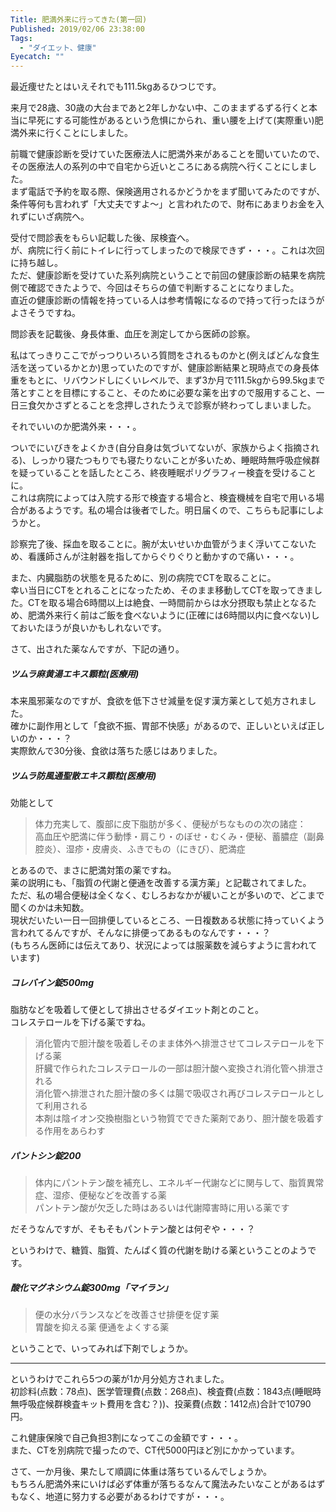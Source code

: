 ```yaml
---
Title: 肥満外来に行ってきた(第一回)
Published: 2019/02/06 23:38:00
Tags:
  - "ダイエット、健康"
Eyecatch: ""
---
```

最近痩せたとはいえそれでも111.5kgあるひつじです。  

来月で28歳、30歳の大台まであと2年しかない中、このままずるずる行くと本当に早死にする可能性があるという危惧にかられ、重い腰を上げて(実際重い)肥満外来に行くことにしました。  



前職で健康診断を受けていた医療法人に肥満外来があることを聞いていたので、その医療法人の系列の中で自宅から近いところにある病院へ行くことにしました。  
まず電話で予約を取る際、保険適用されるかどうかをまず聞いてみたのですが、条件等何も言われず「大丈夫ですよ～」と言われたので、財布にあまりお金を入れずにいざ病院へ。  

受付で問診表をもらい記載した後、尿検査へ。  
が、病院に行く前にトイレに行ってしまったので検尿できず・・・。これは次回に持ち越し。  
ただ、健康診断を受けていた系列病院ということで前回の健康診断の結果を病院側で確認できたようで、今回はそちらの値で判断することになりました。  
直近の健康診断の情報を持っている人は参考情報になるので持って行ったほうがよさそうですね。  

問診表を記載後、身長体重、血圧を測定してから医師の診察。  

私はてっきりここでがっつりいろいろ質問をされるものかと(例えばどんな食生活を送っているかとか)思っていたのですが、健康診断結果と現時点での身長体重をもとに、リバウンドしにくいレベルで、まず3か月で111.5kgから99.5kgまで落とすことを目標にすること、そのために必要な薬を出すので服用すること、一日三食欠かさずとることを念押しされたうえで診察が終わってしまいました。  

それでいいのか肥満外来・・・。  

ついでにいびきをよくかき(自分自身は気づいてないが、家族からよく指摘される)、しっかり寝たつもりでも寝たりないことが多いため、睡眠時無呼吸症候群を疑っていることを話したところ、終夜睡眠ポリグラフィー検査を受けることに。  
これは病院によっては入院する形で検査する場合と、検査機械を自宅で用いる場合があるようです。私の場合は後者でした。明日届くので、こちらも記事にしようかと。  

<?# OEmbed "http://www.ibiki-mukokyu.jp/kensa.html" /?>

診察完了後、採血を取ることに。腕が太いせいか血管がうまく浮いてこないため、看護師さんが注射器を指してからぐりぐりと動かすので痛い・・・。  

また、内臓脂肪の状態を見るために、別の病院でCTを取ることに。  
幸い当日にCTをとれることになったため、そのまま移動してCTを取ってきました。CTを取る場合6時間以上は絶食、一時間前からは水分摂取も禁止となるため、肥満外来行く前はご飯を食べないように(正確には6時間以内に食べない)しておいたほうが良いかもしれないです。  

さて、出された薬なんですが、下記の通り。  

##### ツムラ麻黄湯エキス顆粒(医療用)    
<?# OEmbed "https://www.tsumura.co.jp/kampo/list/detail/027.html" /?>  
本来風邪薬なのですが、食欲を低下させ減量を促す漢方薬として処方されました。  
確かに副作用として「食欲不振、胃部不快感」があるので、正しいといえば正しいのか・・・？  
実際飲んで30分後、食欲は落ちた感じはありました。  

##### ツムラ防風通聖散エキス顆粒(医療用)   
<?# OEmbed "https://www.tsumura.co.jp/products/ippan/043/index_s.html" /?>

効能として  
> 体力充実して、腹部に皮下脂肪が多く、便秘がちなものの次の諸症：  
> 高血圧や肥満に伴う動悸・肩こり・のぼせ・むくみ・便秘、蓄膿症（副鼻腔炎）、湿疹・皮膚炎、ふきでもの（にきび）、肥満症  

とあるので、まさに肥満対策の薬ですね。  
薬の説明にも、「脂質の代謝と便通を改善する漢方薬」と記載されてました。  
ただ、私の場合便秘は全くなく、むしろおなかが緩いことが多いので、どこまで聞くのかは未知数。  
現状だいたい一日一回排便しているところ、一日複数ある状態に持っていくよう言われてるんですが、そんなに排便ってあるものなんです・・・？  
(もちろん医師には伝えてあり、状況によっては服薬数を減らすように言われています)  

##### コレバイン錠500mg  
<?# OEmbed "https://medical.nikkeibp.co.jp/inc/all/drugdic/prd/21/2189014F1029.html" /?>  
脂肪などを吸着して便として排出させるダイエット剤とのこと。  
コレステロールを下げる薬ですね。  

> 消化管内で胆汁酸を吸着しそのまま体外へ排泄させてコレステロールを下げる薬  
> 肝臓で作られたコレステロールの一部は胆汁酸へ変換され消化管へ排泄される  
> 消化管へ排泄された胆汁酸の多くは腸で吸収され再びコレステロールとして利用される  
> 本剤は陰イオン交換樹脂という物質でできた薬剤であり、胆汁酸を吸着する作用をあらわす  

##### パントシン錠200  
<?# OEmbed "https://medical.nikkeibp.co.jp/inc/all/drugdic/prd/31/3133001F4020.html" /?>

> 体内にパントテン酸を補充し、エネルギー代謝などに関与して、脂質異常症、湿疹、便秘などを改善する薬  
> パントテン酸が欠乏した時はあるいは代謝障害時に用いる薬です  

だそうなんですが、そもそもパントテン酸とは何ぞや・・・？  

<?# OEmbed "https://www.tyojyu.or.jp/net/kenkou-tyoju/eiyouso/vitamin-pantten.html" /?>
<?# OEmbed "https://www.glico.co.jp/navi/dic/dic_25.html" /?>


というわけで、糖質、脂質、たんぱく質の代謝を助ける薬ということのようです。  

##### 酸化マグネシウム錠300mg「マイラン」  
<?# OEmbed "https://medical.nikkeibp.co.jp/inc/all/drugdic/prd/23/2344009F4042.html" /?>  

> 便の水分バランスなどを改善させ排便を促す薬  
> 胃酸を抑える薬 便通をよくする薬  

ということで、いってみれば下剤でしょうか。  

---

というわけでこれら5つの薬が1か月分処方されました。  
初診料(点数：78点)、医学管理費(点数：268点)、検査費(点数：1843点(睡眠時無呼吸症候群検査キット費用を含む？))、投薬費(点数：1412点)合計で10790円。  

これ健康保険で自己負担3割になってこの金額です・・・。  
また、CTを別病院で撮ったので、CT代5000円ほど別にかかっています。  

さて、一か月後、果たして順調に体重は落ちているんでしょうか。  
もちろん肥満外来にいけば必ず体重が落ちるなんて魔法みたいなことがあるはずもなく、地道に努力する必要があるわけですが・・・。  
